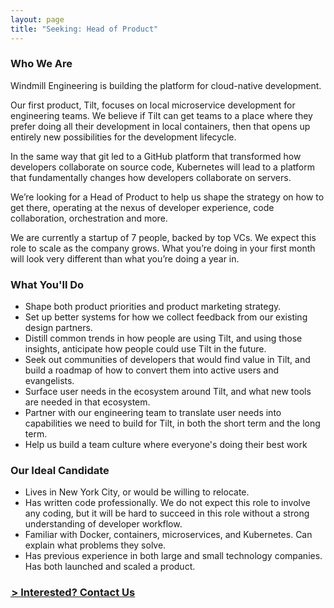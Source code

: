```yaml
---
layout: page
title: "Seeking: Head of Product"
---
```


### Who We Are

Windmill Engineering is building the platform for cloud-native development.

Our first product, Tilt, focuses on local microservice development for
engineering teams. We believe if Tilt can get teams to a place where
they prefer doing all their development in local containers, then that opens up
entirely new possibilities for the development lifecycle.

In the same way that git led to a GitHub platform that transformed how
developers collaborate on source code, Kubernetes will lead to a platform that
fundamentally changes how developers collaborate on servers.

We’re looking for a Head of Product to help us shape the strategy on how to get
there, operating at the nexus of developer experience, code collaboration,
orchestration and more.

We are currently a startup of 7 people, backed by top VCs. We expect this role
to scale as the company grows. What you’re doing in your first month will look
very different than what you’re doing a year in.

### What You'll Do
- Shape both product priorities and product marketing strategy.
- Set up better systems for how we collect feedback from our existing design
  partners.
- Distill common trends in how people are using Tilt, and using those insights,
  anticipate how people could use Tilt in the future.
- Seek out communities of developers that would find value in Tilt, and build a
  roadmap of how to convert them into active users and evangelists.
- Surface user needs in the ecosystem around Tilt, and what new tools are needed
  in that ecosystem.
- Partner with our engineering team to translate user needs into capabilities we
  need to build for Tilt, in both the short term and the long term.
- Help us build a team culture where everyone's doing their best work

### Our Ideal Candidate
- Lives in New York City, or would be willing to relocate.
- Has written code professionally. We do not expect this role to involve any
  coding, but it will be hard to succeed in this role without a strong
  understanding of developer workflow.
- Familiar with Docker, containers, microservices, and Kubernetes. Can explain
  what problems they solve.
- Has previous experience in both large and small technology companies.
  Has both launched and scaled a product.

<h3 class="ctaLink u-marginBottomUnit u-marginTopUnit">
  <a href="/contact">
    &hairsp;&gt; Interested? Contact Us
  </a>
</h3>
